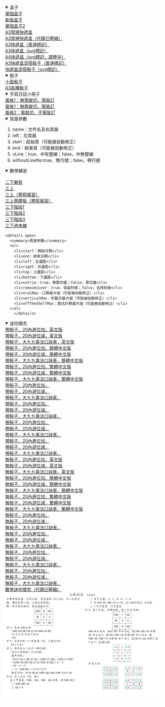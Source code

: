   <details open>
    <summary>盒子</summary>
		<a target="_blank" href="box/box.htm">單個盒子</a><br/>
		<a target="_blank" href="box/box_new.htm">新版盒子</a><br/>
		<a target="_blank" href="box/box_single_file.htm">單個盒子2</a><br/>
		<a target="_blank" href="box/cuboid_with_square_section_a3.htm">A3常規快遞盒</a><br/>
		<a target="_blank" href="box/cuboid_with_square_section_a3.min.htm">A3常規快遞盒（代碼已壓縮）</a><br/>
		<a target="_blank" href="box/express_box_a3_use_page.htm">A3快遞盒（普通標記）</a><br/>
		<a target="_blank" href="box/express_box_a3_use_svg.htm">A3快遞盒（svg標記）</a><br/>
		<a target="_blank" href="box/express_box_a4_use_svg_240210.htm">A4快遞盒（svg標記，調整中）</a><br/>
		<a target="_blank" href="box/express_boxes_and_dices_a3_use_page.htm">A3快遞盒混搭骰子（普通標記）</a><br/>
		<a target="_blank" href="box/express_boxes_and_dices_a3_use_svg.htm">快遞盒混搭骰子（svg標記）</a><br />
  </details>

  <details open><summary>骰子</summary>
		<a target="_blank" href="dice/dices_10_faces.htm">十面骰子</a><br/>
		<a target="_blank" href="dice/dices_a3.htm">A3各種骰子</a><br />
  </details>

  <details open><summary>手寫日誌小冊子</summary>
		<a target="_blank" href="logger/logger.htm">風格1：無需裁切，需裝訂</a><br/>
		<a target="_blank" href="logger/logger_notNeedCut.htm">風格1：無需裁切，需裝訂</a><br/>
		<a target="_blank" href="logger/logger1.htm">風格2：需裁切，不需裝訂</a><br />
    <details open>
      <summary>頁面參數</summary>
      <ol>
        <li>name：文件名及右頁眉</li>
        <li>left：左頁眉</li>
        <li>start：起始頁（可能被自動修正）</li>
        <li>end：結束頁（可能被自動修正）</li>
        <li>vLine：true，中有豎線；false，中無豎線</li>
        <li>withoutLineNo:true，無行號；false，帶行號</li>
      </ol>
		</details>
  </details>

  <details open><summary>數學練習</summary>
		<a target="_blank" href="math_exercise/24points.htm" style="display:none;"></a><br/>
		<a target="_blank" href="math_exercise/grade2_term2_summer_holiday.htm">二下暑假</a><br/>
		<a target="_blank" href="math_exercise/grade3_term1.htm">三上</a><br/>
		<a target="_blank" href="math_exercise/grade3_term1_winter_holiday.htm">三上（寒假複習）</a><br/>
		<a target="_blank" href="math_exercise/grade3_term1_winter_holiday_basic.htm">三上基礎版（寒假複習）</a><br/>
		<a target="_blank" href="math_exercise/grade3_term2_phase1.htm">三下階段1</a><br/>
		<a target="_blank" href="math_exercise/grade3_term2_phase2.htm">三下階段2</a><br/>
		<a target="_blank" href="math_exercise/grade3_term2_phase3.htm">三下階段3</a><br/>
		<a target="_blank" href="math_exercise/grade3_term2_weekend.htm">三下週末練</a><br />
		
    <details open>
      <summary>頁面參數</summary>
      <ol>
        <li>start：開始日期</li>
        <li>end：結束日期</li>
        <li>left：左邊距</li>
        <li>right：右邊距</li>
        <li>top：上邊距</li>
        <li>bottom：下邊距</li>
        <li>notrim：true，無需切邊；false，需切邊</li>
        <li>removeCover：true，保留封面；false，去除封面</li>
        <li>oralMax：口算最大值（可能被自動修正）</li>
        <li>verticalMax：列豎式最大值（可能被自動修正）</li>
        <li>offTheShelfMax：脫式計算最大值（可能被自動修正）</li>
      </ol>
		</details>
  </details>

  <details open><summary>迷你撲克</summary>
		<a target="_blank" href="mini_poker/math.htm?lang=en_cn&no=1&useDice=true">帶骰子，20內進位加，英文版</a><br/>
		<a target="_blank" href="mini_poker/math.htm?lang=en_cn&no=2&useDice=true">帶骰子，20內退位減，英文版</a><br/>
		<a target="_blank" href="mini_poker/math.htm?lang=en_cn&no=3&useDice=true">帶骰子，大九九乘法口訣表，英文版</a><br/>
		<a target="_blank" href="mini_poker/math.htm?lang=zh_cn&no=1&useDice=true">帶骰子，20內進位加，簡體中文版</a><br/>
		<a target="_blank" href="mini_poker/math.htm?lang=zh_cn&no=2&useDice=true">帶骰子，20內退位減，簡體中文版</a><br/>
		<a target="_blank" href="mini_poker/math.htm?lang=zh_cn&no=3&useDice=true">帶骰子，大九九乘法口訣表，簡體中文版</a><br/>
		<a target="_blank" href="mini_poker/math.htm?lang=zh_tw&no=1&useDice=true">帶骰子，20內進位加，繁體中文版</a><br/>
		<a target="_blank" href="mini_poker/math.htm?lang=zh_tw&no=2&useDice=true">帶骰子，20內退位減，繁體中文版</a><br/>
		<a target="_blank" href="mini_poker/math.htm?lang=zh_tw&no=3&useDice=true">帶骰子，大九九乘法口訣表，繁體中文版</a><br/>
		<a target="_blank" href="mini_poker/math.htm?lang=&no=1&useDice=true">帶骰子，20內進位加，</a><br/>
		<a target="_blank" href="mini_poker/math.htm?lang=&no=2&useDice=true">帶骰子，20內退位減，</a><br/>
		<a target="_blank" href="mini_poker/math.htm?lang=&no=3&useDice=true">帶骰子，大九九乘法口訣表，</a><br/>
		<a target="_blank" href="mini_poker/math.htm?lang=英文版&no=1&useDice=true">帶骰子，20內進位加，</a><br/>
		<a target="_blank" href="mini_poker/math.htm?lang=英文版&no=2&useDice=true">帶骰子，20內退位減，</a><br/>
		<a target="_blank" href="mini_poker/math.htm?lang=英文版&no=3&useDice=true">帶骰子，大九九乘法口訣表，</a><br/>
		<a target="_blank" href="mini_poker/math.htm?lang=简体中文版&no=1&useDice=true">帶骰子，20內進位加，</a><br/>
		<a target="_blank" href="mini_poker/math.htm?lang=简体中文版&no=2&useDice=true">帶骰子，20內退位減，</a><br/>
		<a target="_blank" href="mini_poker/math.htm?lang=简体中文版&no=3&useDice=true">帶骰子，大九九乘法口訣表，</a><br/>
		<a target="_blank" href="mini_poker/math.htm?lang=繁体中文版&no=1&useDice=true">帶骰子，20內進位加，</a><br/>
		<a target="_blank" href="mini_poker/math.htm?lang=繁体中文版&no=2&useDice=true">帶骰子，20內退位減，</a><br/>
		<a target="_blank" href="mini_poker/math.htm?lang=繁体中文版&no=3&useDice=true">帶骰子，大九九乘法口訣表，</a><br/>
		<a target="_blank" href="mini_poker/math.htm?lang=en_cn&no=1&useDice=false">無骰子，20內進位加，英文版</a><br/>
		<a target="_blank" href="mini_poker/math.htm?lang=en_cn&no=2&useDice=false">無骰子，20內退位減，英文版</a><br/>
		<a target="_blank" href="mini_poker/math.htm?lang=en_cn&no=3&useDice=false">無骰子，大九九乘法口訣表，英文版</a><br/>
		<a target="_blank" href="mini_poker/math.htm?lang=zh_cn&no=1&useDice=false">無骰子，20內進位加，簡體中文版</a><br/>
		<a target="_blank" href="mini_poker/math.htm?lang=zh_cn&no=2&useDice=false">無骰子，20內退位減，簡體中文版</a><br/>
		<a target="_blank" href="mini_poker/math.htm?lang=zh_cn&no=3&useDice=false">無骰子，大九九乘法口訣表，簡體中文版</a><br/>
		<a target="_blank" href="mini_poker/math.htm?lang=zh_tw&no=1&useDice=false">無骰子，20內進位加，繁體中文版</a><br/>
		<a target="_blank" href="mini_poker/math.htm?lang=zh_tw&no=2&useDice=false">無骰子，20內退位減，繁體中文版</a><br/>
		<a target="_blank" href="mini_poker/math.htm?lang=zh_tw&no=3&useDice=false">無骰子，大九九乘法口訣表，繁體中文版</a><br/>
		<a target="_blank" href="mini_poker/math.htm?lang=&no=1&useDice=false">無骰子，20內進位加，</a><br/>
		<a target="_blank" href="mini_poker/math.htm?lang=&no=2&useDice=false">無骰子，20內退位減，</a><br/>
		<a target="_blank" href="mini_poker/math.htm?lang=&no=3&useDice=false">無骰子，大九九乘法口訣表，</a><br/>
		<a target="_blank" href="mini_poker/math.htm?lang=英文版&no=1&useDice=false">無骰子，20內進位加，</a><br/>
		<a target="_blank" href="mini_poker/math.htm?lang=英文版&no=2&useDice=false">無骰子，20內退位減，</a><br/>
		<a target="_blank" href="mini_poker/math.htm?lang=英文版&no=3&useDice=false">無骰子，大九九乘法口訣表，</a><br/>
		<a target="_blank" href="mini_poker/math.htm?lang=简体中文版&no=1&useDice=false">無骰子，20內進位加，</a><br/>
		<a target="_blank" href="mini_poker/math.htm?lang=简体中文版&no=2&useDice=false">無骰子，20內退位減，</a><br/>
		<a target="_blank" href="mini_poker/math.htm?lang=简体中文版&no=3&useDice=false">無骰子，大九九乘法口訣表，</a><br/>
		<a target="_blank" href="mini_poker/math.htm?lang=繁体中文版&no=1&useDice=false">無骰子，20內進位加，</a><br/>
		<a target="_blank" href="mini_poker/math.htm?lang=繁体中文版&no=2&useDice=false">無骰子，20內退位減，</a><br/>
		<a target="_blank" href="mini_poker/math.htm?lang=繁体中文版&no=3&useDice=false">無骰子，大九九乘法口訣表，</a><br />
    <a target="_blank" href="mini_poker/math.min.htm">數學迷你撲克（代碼已壓縮）</a><br />
  </details>



  <img src="math_exercise/三阶幻方.jpg" alt="math_exercise/三阶幻方.jpg" />